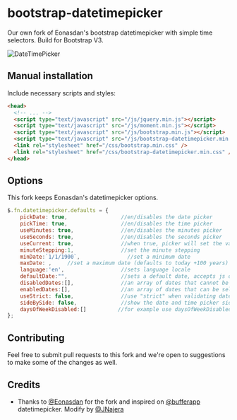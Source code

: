 # bootstrap-datetimepicker

Our own fork of Eonasdan's bootstrap datetimepicker with simple time selectors. Build for Bootstrap V3.

![DateTimePicker](http://i.imgur.com/b0WX8Fk.png)

## Manual installation

Include necessary scripts and styles:
```html
<head>
  <!-- ... -->
  <script type="text/javascript" src="/js/jquery.min.js"></script>
  <script type="text/javascript" src="/js/moment.min.js"></script>
  <script type="text/javascript" src="/js/bootstrap.min.js"></script>
  <script type="text/javascript" src="/js/bootstrap-datetimepicker.min.js"></script>
  <link rel="stylesheet" href="/css/bootstrap.min.css" />
  <link rel="stylesheet" href="/css/bootstrap-datetimepicker.min.css" />
</head>
```

## Options

This fork keeps Eonasdan's datetimepicker options.

```javascript
$.fn.datetimepicker.defaults = {
    pickDate: true,                 //en/disables the date picker
    pickTime: true,                 //en/disables the time picker
    useMinutes: true,               //en/disables the minutes picker
    useSeconds: true,               //en/disables the seconds picker
    useCurrent: true,               //when true, picker will set the value to the current date/time
    minuteStepping:1,               //set the minute stepping
    minDate:`1/1/1900`,               //set a minimum date
    maxDate: ,     //set a maximum date (defaults to today +100 years)
    language:'en',                  //sets language locale
    defaultDate:"",                 //sets a default date, accepts js dates, strings and moment objects
    disabledDates:[],               //an array of dates that cannot be selected
    enabledDates:[],                //an array of dates that can be selected
    useStrict: false,               //use "strict" when validating dates  
    sideBySide: false,              //show the date and time picker side by side
    daysOfWeekDisabled:[]          //for example use daysOfWeekDisabled: [0,6] to disable weekends
};
```

## Contributing

Feel free to submit pull requests to this fork and we're open to suggestions to make some of the changes as well.

## Credits

<!-- feel free to make these link wherever you wish -->
* Thanks to [@Eonasdan]() for the fork and inspired on [@bufferapp](https://github.com/bufferapp) datetimepicker. Modify by [@JNajera](https://github.com/JNajera)
